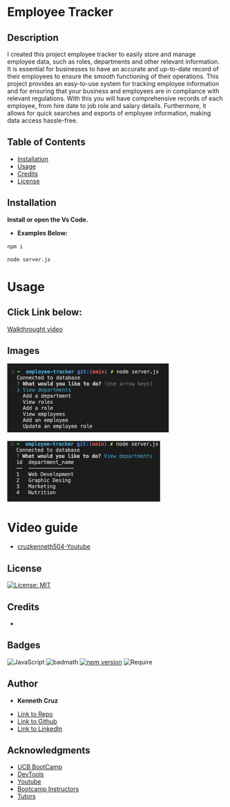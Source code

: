 # Employee Tracker

## Description 

I created this project employee tracker to easily store and manage employee data, such as roles, departments and other relevant information. It is essential for businesses to have an accurate and up-to-date record of their employees to ensure the smooth functioning of their operations. This project provides an easy-to-use system for tracking employee information and for ensuring that your business and employees are in compliance with relevant regulations. With this you will have comprehensive records of each employee, from hire date to job role and salary details. Furthermore, it allows for quick searches and exports of employee information, making data access hassle-free.
 
## Table of Contents 



* [Installation](#installation)
* [Usage](#usage)
* [Credits](#credits)
* [License](#license)


## Installation

**Install or open the Vs Code.**

*  **Examples Below:**

```CLI-step 1
npm i
```

```CLI-step 2
node server.js
```

# Usage 

## Click Link below:

[Walkthrought video]()

## Images

 ![CLI-example](./imgs/main%20menu.png) 
<br/>
<br/>
![CLI-example](./imgs/table%20view.png)



# Video guide

- [cruzkenneth504-Youtube]() 



## License
[![License: MIT](https://img.shields.io/badge/License-MIT-yellow.svg)](https://opensource.org/licenses/MIT)



## Credits
 - 


## Badges
![JavaScript](https://img.shields.io/badge/JavaScript-ES6-yellow)
![badmath](https://img.shields.io/github/languages/top/nielsenjared/badmath)
[![npm version](https://img.shields.io/npm/v/console.table.svg)](https://www.npmjs.com/package/console.table)
![Require](https://img.shields.io/badge/Require.js-v2.3.6-orange)

## **Author**

* **Kenneth Cruz** 
- [Link to Repo](https://github.com/Cruzkenneth504/employee-tracker)
- [Link to Github](https://github.com/cruzkenneth504)
- [Link to LinkedIn](linkedin.com/in/cruzkenneth504)

## **Acknowledgments**

* [UCB BootCamp](https://bootcamp.berkeley.edu/)
* [DevTools](https://dev.to/)
* [Youtube](https://www.youtube.com/)
* [Bootcamp Instructors](https://bootcamp.berkeley.edu/)
* [Tutors]( https://tinyurl.com/BootCampTutorTeam)
 
